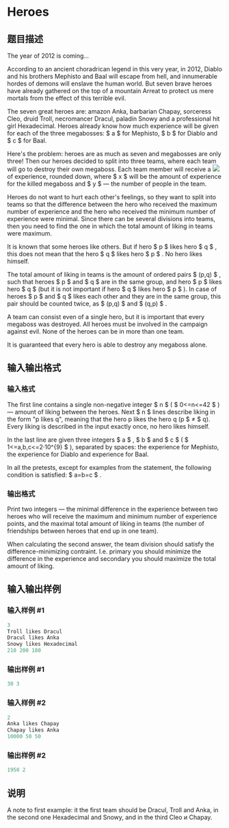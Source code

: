# Heroes

## 题目描述

The year of 2012 is coming...

According to an ancient choradrican legend in this very year, in 2012, Diablo and his brothers Mephisto and Baal will escape from hell, and innumerable hordes of demons will enslave the human world. But seven brave heroes have already gathered on the top of a mountain Arreat to protect us mere mortals from the effect of this terrible evil.

The seven great heroes are: amazon Anka, barbarian Chapay, sorceress Cleo, druid Troll, necromancer Dracul, paladin Snowy and a professional hit girl Hexadecimal. Heroes already know how much experience will be given for each of the three megabosses: $ a $ for Mephisto, $ b $ for Diablo and $ c $ for Baal.

Here's the problem: heroes are as much as seven and megabosses are only three! Then our heroes decided to split into three teams, where each team will go to destroy their own megaboss. Each team member will receive a ![](https://cdn.luogu.com.cn/upload/vjudge_pic/CF77A/4ac5ad94fb5392cd96ac09e5b84eb06e8c8a0edb.png) of experience, rounded down, where $ x $ will be the amount of experience for the killed megaboss and $ y $ — the number of people in the team.

Heroes do not want to hurt each other's feelings, so they want to split into teams so that the difference between the hero who received the maximum number of experience and the hero who received the minimum number of experience were minimal. Since there can be several divisions into teams, then you need to find the one in which the total amount of liking in teams were maximum.

It is known that some heroes like others. But if hero $ p $ likes hero $ q $ , this does not mean that the hero $ q $ likes hero $ p $ . No hero likes himself.

The total amount of liking in teams is the amount of ordered pairs $ (p,q) $ , such that heroes $ p $ and $ q $ are in the same group, and hero $ p $ likes hero $ q $ (but it is not important if hero $ q $ likes hero $ p $ ). In case of heroes $ p $ and $ q $ likes each other and they are in the same group, this pair should be counted twice, as $ (p,q) $ and $ (q,p) $ .

A team can consist even of a single hero, but it is important that every megaboss was destroyed. All heroes must be involved in the campaign against evil. None of the heroes can be in more than one team.

It is guaranteed that every hero is able to destroy any megaboss alone.

## 输入输出格式

### 输入格式

The first line contains a single non-negative integer $ n $ ( $ 0<=n<=42 $ ) — amount of liking between the heroes. Next $ n $ lines describe liking in the form "p likes q", meaning that the hero p likes the hero q (p $ ≠ $ q). Every liking is described in the input exactly once, no hero likes himself.

In the last line are given three integers $ a $ , $ b $ and $ c $ ( $ 1<=a,b,c<=2·10^{9} $ ), separated by spaces: the experience for Mephisto, the experience for Diablo and experience for Baal.

In all the pretests, except for examples from the statement, the following condition is satisfied: $ a=b=c $ .

### 输出格式

Print two integers — the minimal difference in the experience between two heroes who will receive the maximum and minimum number of experience points, and the maximal total amount of liking in teams (the number of friendships between heroes that end up in one team).

When calculating the second answer, the team division should satisfy the difference-minimizing contraint. I.e. primary you should minimize the difference in the experience and secondary you should maximize the total amount of liking.

## 输入输出样例

### 输入样例 #1

```cpp
3
Troll likes Dracul
Dracul likes Anka
Snowy likes Hexadecimal
210 200 180

```
### 输出样例 #1

```cpp
30 3

```
### 输入样例 #2

```cpp
2
Anka likes Chapay
Chapay likes Anka
10000 50 50

```
### 输出样例 #2

```cpp
1950 2

```
## 说明

A note to first example: it the first team should be Dracul, Troll and Anka, in the second one Hexadecimal and Snowy, and in the third Cleo и Chapay.

